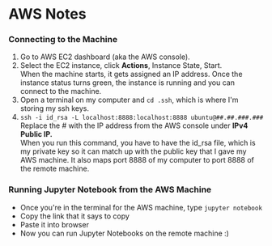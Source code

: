 # AWS Notes

### Connecting to the Machine
1. Go to AWS EC2 dashboard (aka the AWS console).
2. Select the EC2 instance, click **Actions**, Instance State, Start. <br>
When the machine starts, it gets assigned an IP address.
Once the instance status turns green, the instance is running and you can connect to the machine.
3. Open a terminal on my computer and `cd .ssh`, which is where I'm storing my ssh keys. 
4. `ssh -i id_rsa -L localhost:8888:localhost:8888 ubuntu@##.##.###.###` <br>
Replace the # with the IP address from the AWS console under **IPv4 Public IP.** <br>
When you run this command, you have to have the id_rsa file, which is my private key so it can match up with the public key that I gave my AWS machine. It also maps port 8888 of my computer to port 8888 of the remote machine. <br>

### Running Jupyter Notebook from the AWS Machine
+ Once you're in the terminal for the AWS machine, type `jupyter notebook` 
+ Copy the link that it says to copy
+ Paste it into browser
+ Now you can run Jupyter Notebooks on the remote machine :)
